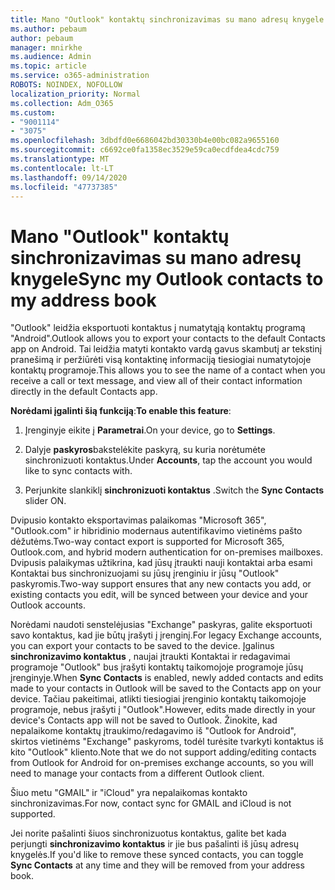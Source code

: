 ```yaml
---
title: Mano "Outlook" kontaktų sinchronizavimas su mano adresų knygele
ms.author: pebaum
author: pebaum
manager: mnirkhe
ms.audience: Admin
ms.topic: article
ms.service: o365-administration
ROBOTS: NOINDEX, NOFOLLOW
localization_priority: Normal
ms.collection: Adm_O365
ms.custom:
- "9001114"
- "3075"
ms.openlocfilehash: 3dbdfd0e6686042bd30330b4e00bc082a9655160
ms.sourcegitcommit: c6692ce0fa1358ec3529e59ca0ecdfdea4cdc759
ms.translationtype: MT
ms.contentlocale: lt-LT
ms.lasthandoff: 09/14/2020
ms.locfileid: "47737385"
---
```

# <a name="sync-my-outlook-contacts-to-my-address-book"></a><span data-ttu-id="497ad-102">Mano "Outlook" kontaktų sinchronizavimas su mano adresų knygele</span><span class="sxs-lookup"><span data-stu-id="497ad-102">Sync my Outlook contacts to my address book</span></span>

<span data-ttu-id="497ad-103">"Outlook" leidžia eksportuoti kontaktus į numatytąją kontaktų programą "Android".</span><span class="sxs-lookup"><span data-stu-id="497ad-103">Outlook allows you to export your contacts to the default Contacts app on Android.</span></span> <span data-ttu-id="497ad-104">Tai leidžia matyti kontakto vardą gavus skambutį ar tekstinį pranešimą ir peržiūrėti visą kontaktinę informaciją tiesiogiai numatytojoje kontaktų programoje.</span><span class="sxs-lookup"><span data-stu-id="497ad-104">This allows you to see the name of a contact when you receive a call or text message, and view all of their contact information directly in the default Contacts app.</span></span>
 
<span data-ttu-id="497ad-105">**Norėdami įgalinti šią funkciją**:</span><span class="sxs-lookup"><span data-stu-id="497ad-105">**To enable this feature**:</span></span>
 
1. <span data-ttu-id="497ad-106">Įrenginyje eikite į **Parametrai**.</span><span class="sxs-lookup"><span data-stu-id="497ad-106">On your device, go to **Settings**.</span></span>

2. <span data-ttu-id="497ad-107">Dalyje **paskyros**bakstelėkite paskyrą, su kuria norėtumėte sinchronizuoti kontaktus.</span><span class="sxs-lookup"><span data-stu-id="497ad-107">Under **Accounts**, tap the account you would like to sync contacts with.</span></span>

3. <span data-ttu-id="497ad-108">Perjunkite slankiklį **sinchronizuoti kontaktus** .</span><span class="sxs-lookup"><span data-stu-id="497ad-108">Switch the **Sync Contacts** slider ON.</span></span>
 
<span data-ttu-id="497ad-109">Dvipusio kontakto eksportavimas palaikomas "Microsoft 365", "Outlook.com" ir hibridinio modernaus autentifikavimo vietinėms pašto dėžutėms.</span><span class="sxs-lookup"><span data-stu-id="497ad-109">Two-way contact export is supported for Microsoft 365, Outlook.com, and hybrid modern authentication for on-premises mailboxes.</span></span> <span data-ttu-id="497ad-110">Dvipusis palaikymas užtikrina, kad jūsų įtraukti nauji kontaktai arba esami Kontaktai bus sinchronizuojami su jūsų įrenginiu ir jūsų "Outlook" paskyromis.</span><span class="sxs-lookup"><span data-stu-id="497ad-110">Two-way support ensures that any new contacts you add, or existing contacts you edit, will be synced between your device and your Outlook accounts.</span></span>
 
<span data-ttu-id="497ad-111">Norėdami naudoti senstelėjusias "Exchange" paskyras, galite eksportuoti savo kontaktus, kad jie būtų įrašyti į įrenginį.</span><span class="sxs-lookup"><span data-stu-id="497ad-111">For legacy Exchange accounts, you can export your contacts to be saved to the device.</span></span> <span data-ttu-id="497ad-112">Įgalinus **sinchronizavimo kontaktus** , naujai įtraukti Kontaktai ir redagavimai programoje "Outlook" bus įrašyti kontaktų taikomojoje programoje jūsų įrenginyje.</span><span class="sxs-lookup"><span data-stu-id="497ad-112">When **Sync Contacts** is enabled, newly added contacts and edits made to your contacts in Outlook will be saved to the Contacts app on your device.</span></span> <span data-ttu-id="497ad-113">Tačiau pakeitimai, atlikti tiesiogiai įrenginio kontaktų taikomojoje programoje, nebus įrašyti į "Outlook".</span><span class="sxs-lookup"><span data-stu-id="497ad-113">However, edits made directly in your device's Contacts app will not be saved to Outlook.</span></span> <span data-ttu-id="497ad-114">Žinokite, kad nepalaikome kontaktų įtraukimo/redagavimo iš "Outlook for Android", skirtos vietinėms "Exchange" paskyroms, todėl turėsite tvarkyti kontaktus iš kito "Outlook" kliento.</span><span class="sxs-lookup"><span data-stu-id="497ad-114">Note that we do not support adding/editing contacts from Outlook for Android for on-premises exchange accounts, so you will need to manage your contacts from a different Outlook client.</span></span>
 
<span data-ttu-id="497ad-115">Šiuo metu "GMAIL" ir "iCloud" yra nepalaikomas kontakto sinchronizavimas.</span><span class="sxs-lookup"><span data-stu-id="497ad-115">For now, contact sync for GMAIL and iCloud is not supported.</span></span>
 
<span data-ttu-id="497ad-116">Jei norite pašalinti šiuos sinchronizuotus kontaktus, galite bet kada perjungti **sinchronizavimo kontaktus** ir jie bus pašalinti iš jūsų adresų knygelės.</span><span class="sxs-lookup"><span data-stu-id="497ad-116">If you'd like to remove these synced contacts, you can toggle **Sync Contacts** at any time and they will be removed from your address book.</span></span>
